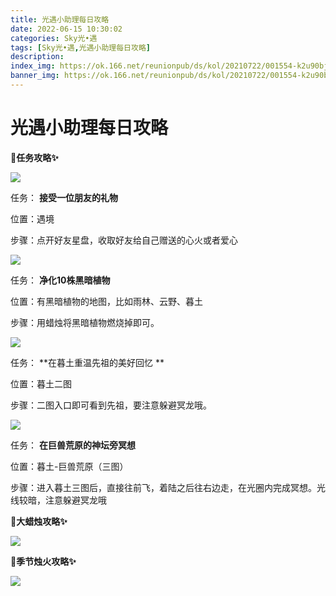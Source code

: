 ```yaml
---
title: 光遇小助理每日攻略
date: 2022-06-15 10:30:02
categories: Sky光•遇
tags: [Sky光•遇,光遇小助理每日攻略]
description: 
index_img: https://ok.166.net/reunionpub/ds/kol/20210722/001554-k2u90bj7ay.png?imageView&thumbnail=600x0&type=jpg
banner_img: https://ok.166.net/reunionpub/ds/kol/20210722/001554-k2u90bj7ay.png?imageView&thumbnail=600x0&type=jpg
---
```

# 光遇小助理每日攻略
**🎉任务攻略✨**

![](https://ok.166.net/reunionpub/ds/kol/20220615/000223-piwa2j47kf.png)

任务： **接受一位朋友的礼物**

位置：遇境

步骤：点开好友星盘，收取好友给自己赠送的心火或者爱心

![](https://ok.166.net/reunionpub/ds/kol/20220615/000319-emuiqvy8d3.png)

任务： **净化10株黑暗植物**

位置：有黑暗植物的地图，比如雨林、云野、暮土

步骤：用蜡烛将黑暗植物燃烧掉即可。

![](https://ok.166.net/reunionpub/ds/kol/20220615/001053-3qdjcvaeug.png)

任务： **在暮土重温先祖的美好回忆  **

位置：暮土二图

步骤：二图入口即可看到先祖，要注意躲避冥龙哦。

![](https://ok.166.net/reunionpub/ds/kol/20220615/000255-5zqsl7gkje.png)

任务： **在巨兽荒原的神坛旁冥想**

位置：暮土-巨兽荒原（三图）

步骤：进入暮土三图后，直接往前飞，着陆之后往右边走，在光圈内完成冥想。光线较暗，注意躲避冥龙哦

 **🎉大蜡烛攻略✨**

![](https://ok.166.net/reunionpub/ds/kol/20220615/000423-2rksja7w5d.png)

  

 **🎉季节烛火攻略✨**

![](https://ok.166.net/reunionpub/ds/kol/20220615/000845-mn7gtsiubd.png)

  

  

